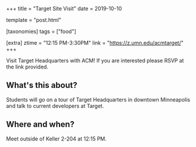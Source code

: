 +++
title = "Target Site Visit"
date = 2019-10-10

template = "post.html"

[taxonomies]
tags = ["food"]

[extra]
ztime = "12:15 PM-3:30PM"
link = "https://z.umn.edu/acmtarget/"
+++

Visit Target Headquarters with ACM! If you are interested please RSVP at the link provided.

<!-- more -->

## What's this about?

Students will go on a tour of Target Headquarters in downtown Minneapolis and talk to current developers at Target.

## Where and when?

Meet outside of Keller 2-204 at 12:15 PM. 
